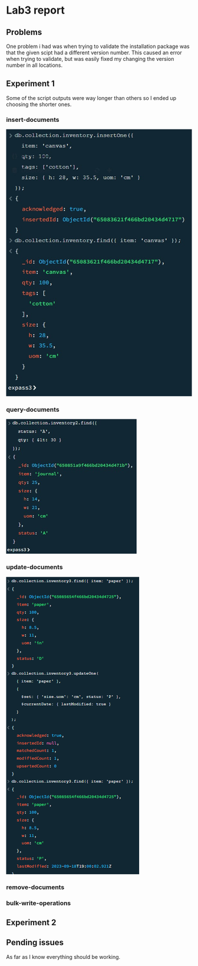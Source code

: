 # Lab3 report


## Problems
One problem i had was when trying to validate the installation package was that the given scipt had a different version number. This caused an error when trying to validate, but was easily fixed my changing the version number in all locations.


## Experiment 1
Some of the script outputs were way longer than others so I ended up choosing the shorter ones.
### insert-documents
![](image-3.png)

### query-documents
![](image-4.png)

### update-documents
![](image-5.png)

### remove-documents

### bulk-write-operations


## Experiment 2


## Pending issues
As far as I know everything should be working.
